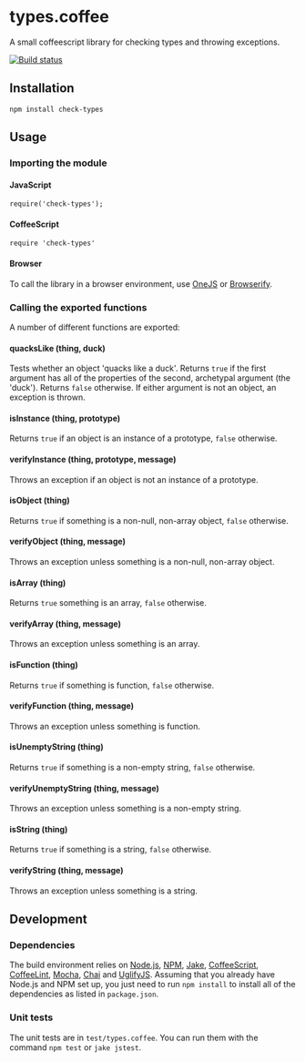 # types.coffee

A small coffeescript library for checking types and throwing exceptions.

[![Build status][ci-image]][ci-status]

## Installation

`npm install check-types`

## Usage

### Importing the module

#### JavaScript

```
require('check-types');
```

#### CoffeeScript

```
require 'check-types'
```

#### Browser

To call the library in a browser environment, use [OneJS]
or [Browserify].

### Calling the exported functions

A number of different functions are exported:

#### quacksLike (thing, duck)

Tests whether an object 'quacks like a duck'. Returns `true`
if the first argument has all of the properties of the second,
archetypal argument (the 'duck'). Returns `false` otherwise.
If either argument is not an object, an exception is thrown.

#### isInstance (thing, prototype)

Returns `true` if an object is an instance of a prototype,
`false` otherwise.

#### verifyInstance (thing, prototype, message)

Throws an exception if an object is not an instance of a
prototype.

#### isObject (thing)

Returns `true` if something is a non-null, non-array object,
`false` otherwise.

#### verifyObject (thing, message)

Throws an exception unless something is a non-null, non-array
object.

#### isArray (thing)

Returns `true` something is an array, `false` otherwise.

#### verifyArray (thing, message)

Throws an exception unless something is an array.

#### isFunction (thing)

Returns `true` if something is function, `false` otherwise.

#### verifyFunction (thing, message)

Throws an exception unless something is function.

#### isUnemptyString (thing)

Returns `true` if something is a non-empty string, `false`
otherwise.

#### verifyUnemptyString (thing, message)

Throws an exception unless something is a non-empty string.

#### isString (thing)

Returns `true` if something is a string, `false` otherwise.

#### verifyString (thing, message)

Throws an exception unless something is a string.

## Development

### Dependencies

The build environment relies on [Node.js][node], [NPM], [Jake],
[CoffeeScript], [CoffeeLint], [Mocha], [Chai] and [UglifyJS].
Assuming that you already have Node.js and NPM set up, you just
need to run `npm install` to install all of the dependencies as
listed in `package.json`.

### Unit tests

The unit tests are in `test/types.coffee`. You can run them
with the command `npm test` or `jake jstest`.

[ci-image]: https://secure.travis-ci.org/philbooth/types.coffee.png?branch=master
[ci-status]: http://travis-ci.org/#!/philbooth/types.coffee
[onejs]: https://github.com/azer/onejs
[browserify]: https://github.com/substack/node-browserify
[node]: http://nodejs.org/
[npm]: https://npmjs.org/
[jake]: https://github.com/mde/jake
[coffeescript]: http://coffeescript.org/
[coffeelint]: https://github.com/clutchski/coffeelint
[mocha]: http://visionmedia.github.com/mocha
[chai]: http://chaijs.com/
[uglifyjs]: https://github.com/mishoo/UglifyJS

